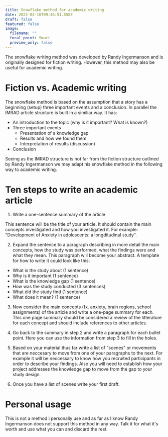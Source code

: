 ```yaml
---
title: Snowflake method for academic writing
date: 2022-04-16T09:46:51.558Z
draft: false
featured: false
image:
  filename: ""
  focal_point: Smart
  preview_only: false
---
```

The snowflake writing method was developed by Randy Ingermanson and is originally designed for fiction writing. However, this method may also be useful for academic writing.

# Fiction vs. Academic writing
The snowflake method is based on the assumption that a story has a beginning (setup) three important events and a conclusion. In parallel the IMRAD article structure is built in a similiar way. It has:
* An introduction to the topic (why is it important? What is known?)
* Three important events
   * Presentation of a knowledge gap
   * Results and how we found them
   * Interpretation of results (discussion)
* Conclusion

Seeing as the IMRAD structure is not far from the fiction structure outlined by Randy Ingermanson we may adapt his snowflake method in the following way to academic writing.

# Ten steps to write an academic article


1. Write a one-sentence summary of the article

This sentence will be the title of your article. It should contain the main concepts investigated and how you investigated it. For example: "Development of Anxiety in adolescents: a longditudinal study".

2. Expand the sentence to a paragraph describing in more detail the main concepts, how the study was performed, what the findings were and what they mean. This paragraph will become your abstract. A template for how to write it could look like this:
* What is the study about (1 sentence)
* Why is it important (1 sentence)
* What is the knowledge gap (1 sentence)
* How was the study conducted (3 sentences)
* What did the study find (1 sentence)
* What does it mean? (1 sentence) 




3. Now consider the main concepts (fx. anxiety, brain regions, school assignments) of the article and write a one-page summary for each. This one page summary should be considered a review of the litterature for each concept and should include references to other articles.

4. Go back to the summary in step 2 and write a paragraph for each bullet point. Here you can use the information from step 3 to fill in the holes.




5. Based on your material thus far write a list of "scenes" or movements that are neccesary to move from one of your paragraphs to the next. For example it will be neccessary to know how you recruited participants in order to describe your findings. Also you will need to establish how your project addresses the knowledge gap to move from the gap to your study design.

6. Once you have a list of scenes write your first draft.

# Personal usage
This is not a method i personally use and as far as I know Randy Ingermanson does not support this method in any way. Talk it for what it's worth and use what you can and discard the rest.